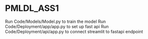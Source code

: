 # PMLDL_ASS1
Run Code/Models/Model.py to train the model
Run Code/Deployment/app/app.py to set up fast api
Run Code/Deployment/api/app.py to connect streamlit to fastapi endpoint
